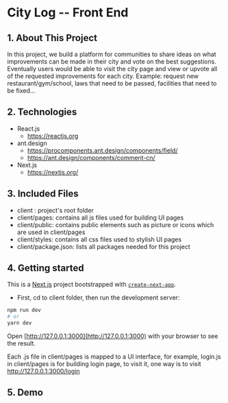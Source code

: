 # City Log -- Front End

## 1. About This Project
In this project, we build a platform for communities to share ideas on what improvements can be made in their city and vote on the best suggestions.
Eventually users would be able to visit the city page and view or upvote all of the requested improvements for each city.
Example: request new restaurant/gym/school, laws that need to be passed, facilities that need to be fixed...

## 2. Technologies
* React.js
    * https://reactjs.org
* ant.design
    * https://procomponents.ant.design/components/field/
    * https://ant.design/components/comment-cn/
* Next.js    
    * https://nextjs.org/
    
## 3. Included Files
* client : project's root folder
* client/pages: contains all js files used for building UI pages
* client/public: contains public elements such as picture or icons which are used in client/pages
* client/styles: contains all css files used to stylish UI pages
* client/package.json: lists all packages needed for this project

## 4. Getting started
This is a [Next.js](https://nextjs.org/) project bootstrapped with [`create-next-app`](https://github.com/vercel/next.js/tree/canary/packages/create-next-app).

* First, cd to client folder, then run the development server:

```bash
npm run dev
# or
yarn dev
```

Open [http://127.0.0.1:3000](http://127.0.0.1:3000) with your browser to see the result.

Each .js file in client/pages is mapped to a UI interface, for example, login.js in client/pages is for building login page, to visit it, one way is to visit http://127.0.0.1:3000/login


## 5. Demo


